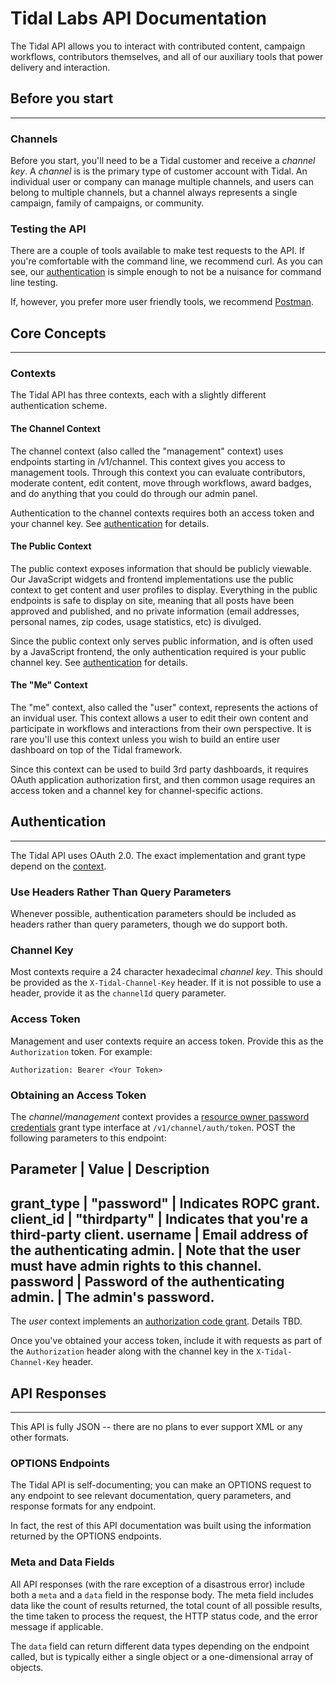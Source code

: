Tidal Labs API Documentation
============================

The Tidal API allows you to interact with contributed content, campaign
workflows, contributors themselves, and all of our auxiliary tools that power
delivery and interaction. 




## Before you start
-------------------

### Channels

Before you start, you'll need to be a Tidal customer and receive a _channel
key_. A _channel_ is is the primary type of customer account with Tidal. An
individual user or company can manage multiple channels, and users can belong
to multiple channels, but a channel always represents a single campaign, family
of campaigns, or community. 

### Testing the API

There are a couple of tools available to make test requests to the API. If
you're comfortable with the command line, we recommend curl. As you can see,
our [authentication](#authentication) is simple enough to not be a nuisance for
command line testing. 

If, however, you prefer more user friendly tools, we recommend 
[Postman](http://www.getpostman.com/). 




## Core Concepts
----------------

### Contexts

The Tidal API has three contexts, each with a slightly different authentication
scheme.

#### The Channel Context

The channel context (also called the "management" context) uses endpoints
starting in /v1/channel. This context gives you access to management tools.
Through this context you can evaluate contributors, moderate content, edit
content, move through workflows, award badges, and do anything that you could
do through our admin panel.

Authentication to the channel contexts requires both an access token and your
channel key. See [authentication](#authentication) for details.

#### The Public Context

The public context exposes information that should be publicly viewable. Our
JavaScript widgets and frontend implementations use the public context to get
content and user profiles to display. Everything in the public endpoints is
safe to display on site, meaning that all posts have been approved and
published, and no private information (email addresses, personal names, zip
codes, usage statistics, etc) is divulged.

Since the public context only serves public information, and is often used by a
JavaScript frontend, the only authentication required is your public channel
key. See [authentication](#authentication) for details.

#### The "Me" Context

The "me" context, also called the "user" context, represents the actions of an
invidual user. This context allows a user to edit their own content and
participate in workflows and interactions from their own perspective. It is
rare you'll use this context unless you wish to build an entire user dashboard
on top of the Tidal framework. 

Since this context can be used to build 3rd party dashboards, it requires
OAuth application authorization first, and then common usage requires an access
token and a channel key for channel-specific actions.




## Authentication
-----------------

The Tidal API uses OAuth 2.0. The exact implementation and grant type depend on
the [context](#contexts).

### Use Headers Rather Than Query Parameters

Whenever possible, authentication parameters should be included as headers
rather than query parameters, though we do support both. 

### Channel Key

Most contexts require a 24 character hexadecimal _channel key_. This should be
provided as the `X-Tidal-Channel-Key` header. If it is not possible to use a
header, provide it as the `channelId` query parameter.

### Access Token

Management and user contexts require an access token. Provide this as the
`Authorization` token. For example:

```
Authorization: Bearer <Your Token>
```

### Obtaining an Access Token

The *channel/management* context provides a [resource owner password
credentials](http://tools.ietf.org/html/rfc6749#section-4.3) grant type
interface at `/v1/channel/auth/token`. POST the following parameters to this
endpoint:

Parameter 	| Value 					| Description
----------------------------------------------------------------------------------------------------------------------------
grant_type	| "password"					| Indicates ROPC grant.
client_id	| "thirdparty"					| Indicates that you're a third-party client.
username	| Email address of the authenticating admin.	| Note that the user must have admin rights to this channel.
password	| Password of the authenticating admin.		| The admin's password.
----------------------------------------------------------------------------------------------------------------------------

The *user* context implements an [authorization code
grant](http://tools.ietf.org/html/rfc6749#section-4.1). Details TBD.

Once you've obtained your access token, include it with requests as part of the
`Authorization` header along with the channel key in the `X-Tidal-Channel-Key`
header.



## API Responses
----------------

This API is fully JSON -- there are no plans to ever support XML or any other
formats.

### OPTIONS Endpoints

The Tidal API is self-documenting; you can make an OPTIONS request to any
endpoint to see relevant documentation, query parameters, and response formats
for any endpoint.

In fact, the rest of this API documentation was built using the information
returned by the OPTIONS endpoints.

### Meta and Data Fields

All API responses (with the rare exception of a disastrous error) include both
a `meta` and a `data` field in the response body. The meta field includes data
like the count of results returned, the total count of all possible results,
the time taken to process the request, the HTTP status code, and the error
message if applicable. 

The `data` field can return different data types depending on the endpoint
called, but is typically either a single object or a one-dimensional array of
objects.
